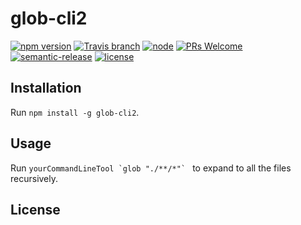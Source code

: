 # glob-cli2

[![npm version](https://img.shields.io/npm/v/glob-cli2.svg)](https://www.npmjs.com/package/glob-cli2)
[![Travis branch](https://img.shields.io/travis/a0viedo/glob-cli2/master.svg?maxAge=2592000)](https://travis-ci.org/a0viedo/glob-cli2)
[![node](https://img.shields.io/node/v/glob-cli2.svg?maxAge=2592000)](https://www.npmjs.com/package/glob-cli2)
[![PRs Welcome](https://img.shields.io/badge/PRs-welcome-brightgreen.svg?maxAge=2592000)](http://makeapullrequest.com)
[![semantic-release](https://img.shields.io/badge/%20%20%F0%9F%93%A6%F0%9F%9A%80-semantic--release-e10079.svg)](https://github.com/semantic-release/semantic-release)
[![license](https://img.shields.io/github/license/a0viedo/glob-cli2.svg)](https://github.com/a0viedo/glob-cli2/blob/master/LICENSE)

## Installation

Run `npm install -g glob-cli2`.

## Usage

Run ``yourCommandLineTool `glob "./**/*"` `` to expand to all the files recursively.

## License